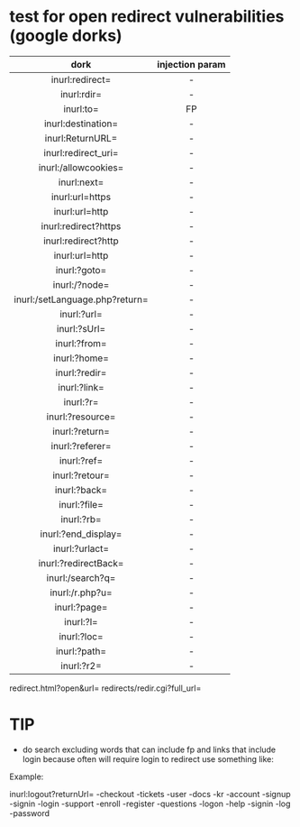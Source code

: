 # test for open redirect vulnerabilities (google dorks) 


| dork | injection param |
|:---:|:---:|
| inurl:redirect= | - |
| inurl:rdir=  | - |
| inurl:to=  | FP |
| inurl:destination= | - |
| inurl:ReturnURL=  | - |
| inurl:redirect_uri= | - |
| inurl:/allowcookies= | - |
| inurl:next= | - |
| inurl:url=https | - |
| inurl:url=http | - |
| inurl:redirect?https | - |
| inurl:redirect?http | - |
| inurl:url=http | - |
| inurl:?goto= | - |
| inurl:/?node= | - |
| inurl:/setLanguage.php?return= | - |
| inurl:?url= | - |
| inurl:?sUrl= | - |
| inurl:?from= | - |
| inurl:?home= | - |
| inurl:?redir= | - |
| inurl:?link= | - |
| inurl:?r= | - |
| inurl:?resource= | - |
| inurl:?return= | - |
| inurl:?referer= | - |
| inurl:?ref= | - |
| inurl:?retour= | - |
| inurl:?back= | - |
| inurl:?file= | - |
| inurl:?rb= | - |
| inurl:?end_display= | - |
| inurl:?urlact= | - |
| inurl:?redirectBack= | - |
| inurl:/search?q= | - |
| inurl:/r.php?u= | - |
| inurl:?page= | - |
| inurl:?l= | - |
| inurl:?loc= | - |
| inurl:?path= | - |
| inurl:?r2= | - |
redirect.html?open&url=
redirects/redir.cgi?full_url=


# TIP 
* do search excluding words that can include fp and links that include login because often will require login to redirect
use something like: 

Example: 

inurl:logout?returnUrl= -checkout -tickets -user -docs -kr  -account  -signup -signin -login -support -enroll -register -questions -logon -help -signin -log -password
